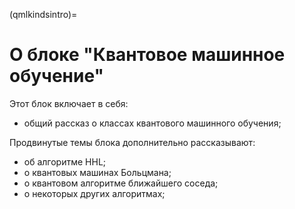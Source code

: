 (qmlkindsintro)=

# О блоке "Квантовое машинное обучение"

Этот блок включает в себя:

- общий рассказ о классах квантового машинного обучения;

Продвинутые темы блока дополнительно рассказывают:

- об алгоритме HHL;
- о квантовых машинах Больцмана;
- о квантовом алгоритме ближайшего соседа;
- о некоторых других алгоритмах;
